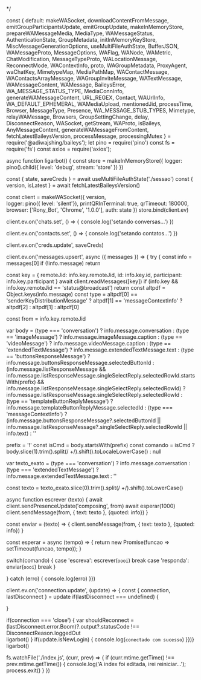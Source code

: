 */

const { 
default: makeWASocket, downloadContentFromMessage,  emitGroupParticipantsUpdate,  emitGroupUpdate,  makeInMemoryStore,  prepareWAMessageMedia, MediaType,  WAMessageStatus, AuthenticationState, GroupMetadata, initInMemoryKeyStore, MiscMessageGenerationOptions,  useMultiFileAuthState, BufferJSON,  WAMessageProto,  MessageOptions,	 WAFlag,  WANode,	 WAMetric,	 ChatModification,  MessageTypeProto,  WALocationMessage, ReconnectMode,  WAContextInfo,  proto,	 WAGroupMetadata,  ProxyAgent,	 waChatKey,  MimetypeMap,  MediaPathMap,  WAContactMessage,  WAContactsArrayMessage,  WAGroupInviteMessage,  WATextMessage,  WAMessageContent,  WAMessage,  BaileysError,  WA_MESSAGE_STATUS_TYPE,  MediaConnInfo,   generateWAMessageContent, URL_REGEX,  Contact, WAUrlInfo,  WA_DEFAULT_EPHEMERAL,  WAMediaUpload,  mentionedJid,  processTime,	 Browser,  MessageType,  Presence,  WA_MESSAGE_STUB_TYPES,  Mimetype,  relayWAMessage,	 Browsers,  GroupSettingChange,  delay,  DisconnectReason,  WASocket,  getStream,  WAProto,  isBaileys,  AnyMessageContent,  generateWAMessageFromContent, fetchLatestBaileysVersion,  processMessage,  processingMutex
} = require('@adiwajshing/baileys');
let pino = require('pino')
const fs = require('fs')
const axios = require('axios');



async function ligarbot() {
const store = makeInMemoryStore({ logger: pino().child({ level: 'debug', stream: 'store' }) })



const { state, saveCreds } = await useMultiFileAuthState('./sessao')
const { version, isLatest } = await fetchLatestBaileysVersion()

const client = makeWASocket({
version,  
logger: pino({ level: 'silent'}),
printQRInTerminal: true,
qrTimeout: 180000,
browser: ['Rony_Bot', 'Chrome', '1.0.0'],
auth: state
})
store.bind(client.ev)


client.ev.on('chats.set', () => {
console.log('setando conversas...')
})


client.ev.on('contacts.set', () => {
console.log('setando contatos...')
})

client.ev.on('creds.update', saveCreds)

client.ev.on('messages.upsert', async ({ messages }) => {
try {
const info = messages[0]
if (!info.message) return 

const key = {
    remoteJid: info.key.remoteJid,
    id: info.key.id, 
    participant: info.key.participant 
}
await client.readMessages([key])
if (info.key && info.key.remoteJid == 'status@broadcast') return
const altpdf = Object.keys(info.message)
const type = altpdf[0] == 'senderKeyDistributionMessage' ? altpdf[1] == 'messageContextInfo' ? altpdf[2] : altpdf[1] : altpdf[0]

const from = info.key.remoteJid

var body = (type === 'conversation') ?
info.message.conversation : (type == 'imageMessage') ?
info.message.imageMessage.caption : (type == 'videoMessage') ?
info.message.videoMessage.caption : (type == 'extendedTextMessage') ?
info.message.extendedTextMessage.text : (type == 'buttonsResponseMessage') ?
info.message.buttonsResponseMessage.selectedButtonId : (info.message.listResponseMessage && info.message.listResponseMessage.singleSelectReply.selectedRowId.startsWith(prefix) && info.message.listResponseMessage.singleSelectReply.selectedRowId) ? info.message.listResponseMessage.singleSelectReply.selectedRowId : (type == 'templateButtonReplyMessage') ?
info.message.templateButtonReplyMessage.selectedId : (type === 'messageContextInfo') ? (info.message.buttonsResponseMessage?.selectedButtonId || info.message.listResponseMessage?.singleSelectReply.selectedRowId || info.text) : ''


prefix = '!'
const isCmd = body.startsWith(prefix)
const comando = isCmd ? body.slice(1).trim().split(/ +/).shift().toLocaleLowerCase() : null


var texto_exato = (type === 'conversation') ? info.message.conversation : (type === 'extendedTextMessage') ? info.message.extendedTextMessage.text : ''

const texto = texto_exato.slice(0).trim().split(/ +/).shift().toLowerCase()

async function escrever (texto) {
await client.sendPresenceUpdate('composing', from) 
await esperar(1000)   
client.sendMessage(from, { text: texto }, {quoted: info})
}

const enviar = (texto) => {
client.sendMessage(from, { text: texto }, {quoted: info})
}

const esperar = async (tempo) => {
    return new Promise(funcao => setTimeout(funcao, tempo));
}

switch(comando) {
case 'escreva':
escrever(`oooi`)
break
case 'responda':
enviar(`oooi`)
break
}





} catch (erro) {
console.log(erro)
}})




client.ev.on('connection.update', (update) => {
const { connection, lastDisconnect } = update
if(lastDisconnect === undefined) {

}

if(connection === 'close') {
var shouldReconnect = (lastDisconnect.error.Boom)?.output?.statusCode !== DisconnectReason.loggedOut  
ligarbot()
}
if(update.isNewLogin) {
console.log(`conectado com sucesso`)
}})}
ligarbot()


fs.watchFile('./index.js', (curr, prev) => {
if (curr.mtime.getTime() !== prev.mtime.getTime()) {
console.log('A index foi editada, irei reiniciar...');
process.exit()
}
})



 

